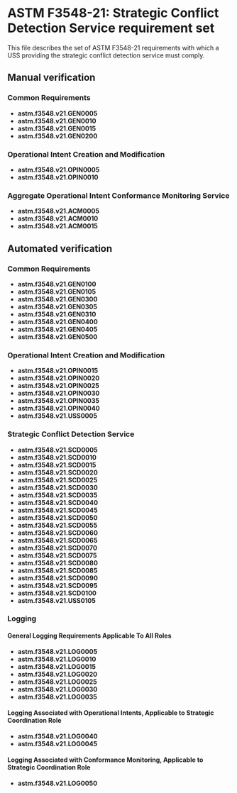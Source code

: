 # ASTM F3548-21: Strategic Conflict Detection Service requirement set

This file describes the set of ASTM F3548-21 requirements with which a USS providing the strategic conflict detection service must comply.

## Manual verification

### Common Requirements

* **astm.f3548.v21.GEN0005**
* **astm.f3548.v21.GEN0010**
* **astm.f3548.v21.GEN0015**
* **astm.f3548.v21.GEN0200**

### Operational Intent Creation and Modification

* **astm.f3548.v21.OPIN0005**
* **astm.f3548.v21.OPIN0010**

### Aggregate Operational Intent Conformance Monitoring Service

* **astm.f3548.v21.ACM0005**
* **astm.f3548.v21.ACM0010**
* **astm.f3548.v21.ACM0015**

## Automated verification

### Common Requirements

* **astm.f3548.v21.GEN0100**
* **astm.f3548.v21.GEN0105**
* **astm.f3548.v21.GEN0300**
* **astm.f3548.v21.GEN0305**
* **astm.f3548.v21.GEN0310**
* **astm.f3548.v21.GEN0400**
* **astm.f3548.v21.GEN0405**
* **astm.f3548.v21.GEN0500**

### Operational Intent Creation and Modification

* **astm.f3548.v21.OPIN0015**
* **astm.f3548.v21.OPIN0020**
* **astm.f3548.v21.OPIN0025**
* **astm.f3548.v21.OPIN0030**
* **astm.f3548.v21.OPIN0035**
* **astm.f3548.v21.OPIN0040**
* **astm.f3548.v21.USS0005**

### Strategic Conflict Detection Service

* **astm.f3548.v21.SCD0005**
* **astm.f3548.v21.SCD0010**
* **astm.f3548.v21.SCD0015**
* **astm.f3548.v21.SCD0020**
* **astm.f3548.v21.SCD0025**
* **astm.f3548.v21.SCD0030**
* **astm.f3548.v21.SCD0035**
* **astm.f3548.v21.SCD0040**
* **astm.f3548.v21.SCD0045**
* **astm.f3548.v21.SCD0050**
* **astm.f3548.v21.SCD0055**
* **astm.f3548.v21.SCD0060**
* **astm.f3548.v21.SCD0065**
* **astm.f3548.v21.SCD0070**
* **astm.f3548.v21.SCD0075**
* **astm.f3548.v21.SCD0080**
* **astm.f3548.v21.SCD0085**
* **astm.f3548.v21.SCD0090**
* **astm.f3548.v21.SCD0095**
* **astm.f3548.v21.SCD0100**
* **astm.f3548.v21.USS0105**

### Logging

#### General Logging Requirements Applicable To All Roles

* **astm.f3548.v21.LOG0005**
* **astm.f3548.v21.LOG0010**
* **astm.f3548.v21.LOG0015**
* **astm.f3548.v21.LOG0020**
* **astm.f3548.v21.LOG0025**
* **astm.f3548.v21.LOG0030**
* **astm.f3548.v21.LOG0035**

#### Logging Associated with Operational Intents, Applicable to Strategic Coordination Role

* **astm.f3548.v21.LOG0040**
* **astm.f3548.v21.LOG0045**

#### Logging Associated with Conformance Monitoring, Applicable to Strategic Coordination Role

* **astm.f3548.v21.LOG0050**
